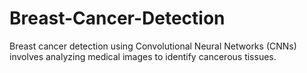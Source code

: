 # Breast-Cancer-Detection
Breast cancer detection using Convolutional Neural Networks (CNNs) involves analyzing medical images to identify cancerous tissues.
